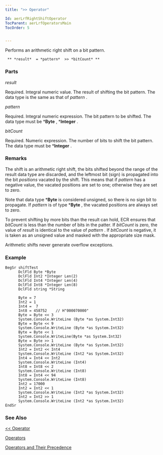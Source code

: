 ```yaml
---
title: ">> Operator"

Id: aerLrfRightShiftOperator
TocParent: aerLrfOperatorsMain
TocOrder: 5


---
```


Performs an arithmetic right shift on a bit pattern.

```
 ** *result*  = *pattern*  >> *bitCount* **    
```

### Parts

*result* 

Required. Integral numeric value. The result of shifting the bit pattern. The
                data type is the same as that of *pattern* .


*pattern* 

Required. Integral numeric expression. The bit pattern to be shifted. The data
                type must be ***Byte** , ***Integer** .


*bitCount* 

Required. Numeric expression. The number of bits to shift the bit pattern. The
                data type must be ***Integer** .


### Remarks
The shift is an arithmetic right shift, the bits shifted beyond the range of the result data type are discarded, and the leftmost bit (sign) is propagated into the bit *positions* vacated by the shift. This means that if *pattern* has a negative value, the vacated positions are set to one; otherwise they are set to zero. 

Note that data type ***Byte** is considered unsigned, so there is no sign bit to propagate. If *pattern* is of type ***Byte** , the vacated positions are always set to zero. 

To prevent shifting by more bits than the result can hold, ECR ensures that *bitCount* is less than the number of bits in the patter. If *bitCount* is zero, the value of *result* is identical to the value of *pattern* . If *bitCount* is negative, it is taken as an unsigned value and masked with the appropriate size mask. 

Arithmetic shifts never generate overflow exceptions. 

### Example

```
BegSr shiftTest
      DclFld Byte *Byte
      DclFld Int2 *Integer Len(2)
      DclFld Int4 *Integer Len(4)
      DclFld Int8 *Integer Len(8)
      DclFld string *String

      Byte = 7
      Int2 = 1
      Int4 =  7
      Int8 = 458752    // H"000070000"
      Byte = Byte << 3
      System.Console.WriteLine (Byte *as System.Int32)
      Byte = Byte << 9
      System.Console.WriteLine (Byte *as System.Int32)
      Byte = Byte << 1
      System.Console.WriteLine(Byte *as System.Int32)
      Byte = Byte >> 1
      System.Console.WriteLine (Byte *as System.Int32)
      Int2 = Int2 << Int4
      System.Console.WriteLine (Int2 *as System.Int32)
      Int4 = Int4 << Int2
      System.Console.WriteLine (Int4)
      Int8 = Int8 << 2
      System.Console.WriteLine (Int8)
      Int8 = Int4 << 94
      System.Console.WriteLine (Int8)
      Int2 = 17000
      Int2 = Int2 << 1
      System.Console.WriteLine (Int2 *as System.Int32)
      Int2 = Int2 >> 1
      System.Console.WriteLine (Int2 *as System.Int32)
EndSr     
```

### See Also
[<< Operator](aerLrfLeftShiftOperator.html)

[Operators](aerLrfOperatorsMain.html)

[Operators and Their Precedence](Expression_Operators_and_their_Precedence.html) 
